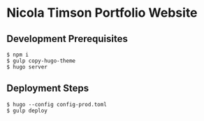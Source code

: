 # Nicola Timson Portfolio Website

## Development Prerequisites

```
$ npm i
$ gulp copy-hugo-theme
$ hugo server
```

## Deployment Steps
```
$ hugo --config config-prod.toml
$ gulp deploy
```